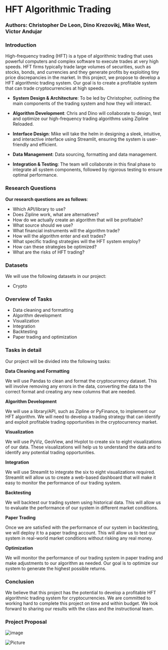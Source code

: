 # HFT Algorithmic Trading

### Authors: Christopher De Leon, Dino Krezovikj, Mike West, Victor Andujar

### Introduction

High-frequency trading (HFT) is a type of algorithmic trading that uses powerful computers and complex software to execute trades at very high speeds. HFT firms typically trade large volumes of securities, such as stocks, bonds, and currencies and they generate profits by exploiting tiny price discrepancies in the market. In this project, we propose to develop a HFT algorithmic trading system. Our goal is to create a profitable system that can trade cryptocurrencies at high speeds.  

* **System Design & Architecture**: To be led by Christopher, outlining the main components of the trading system and how they will interact.

* **Algorithm Development**: Chris and Dino will collaborate to design, test and optimize our high-frequency trading algorithms using Zipline Reloaded.

* **Interface Design**: Mike will take the helm in designing a sleek, intuitive, and interactive interface using Streamlit, ensuring the system is user-friendly and efficient.

* **Data Management**: Data sourcing, formatting and data management.

* **Integration & Testing**: The team will collaborate in this final phase to integrate all system components, followed by rigorous testing to ensure optimal performance.

### Research Questions
**Our research questions are as follows**:
* Which API/library to use?
* Does Zipline work, what are alternatives?
* How do we actually create an algorithm that will be profitable?
* What source should we use?
* What financial instruments will the algorithm trade?
* How will the algorithm enter and exit trades?
* What specific trading strategies will the HFT system employ?
* How can these strategies be optimized?
* What are the risks of HFT trading?

### Datasets
We will use the following datasets in our project:
* Crypto

### Overview of Tasks
* Data cleaning and formatting
* Algorithm development
* Visualization
* Integration
* Backtesting
* Paper trading and optimization

### Tasks in detail

Our project will be divided into the following tasks:

**Data Cleaning and Formatting**

We will use Pandas to clean and format the cryptocurrency dataset. This will involve removing any errors in the data, converting the data to the correct format and creating any new columns that are needed.

**Algorithm Development**

We will use a library/API, such as Zipline or PyFinance, to implement our HFT algorithm. We will need to develop a trading strategy that can identify and exploit profitable trading opportunities in the cryptocurrency market.

**Visualization**

We will use PyViz, GeoView, and Hvplot to create six to eight visualizations of our data. These visualizations will help us to understand the data and to identify any potential trading opportunities.

**Integration**

We will use Streamlit to integrate the six to eight visualizations required. Streamlit will allow us to create a web-based dashboard that will make it easy to monitor the performance of our trading system.

**Backtesting**

We will backtest our trading system using historical data. This will allow us to evaluate the performance of our system in different market conditions.

**Paper Trading**

Once we are satisfied with the performance of our system in backtesting, we will deploy it to a paper trading account. This will allow us to test our system in real-world market conditions without risking any real money.

**Optimization**

We will monitor the performance of our trading system in paper trading and make adjustments to our algorithm as needed. Our goal is to optimize our system to generate the highest possible returns.

### Conclusion

We believe that this project has the potential to develop a profitable HFT algorithmic trading system for cryptocurrencies. We are committed to working hard to complete this project on time and within budget. We look forward to sharing our results with the class and the instructional team.

### Project Proposal

![image](https://github.com/Chrisdeleon91/HFT-Project-1/assets/22796940/be26560c-0d7f-40be-be7a-b16c52159081)

![Picture](https://www.columbia.edu/content/themes/custom/columbia/assets/img/cu-header.svg)
